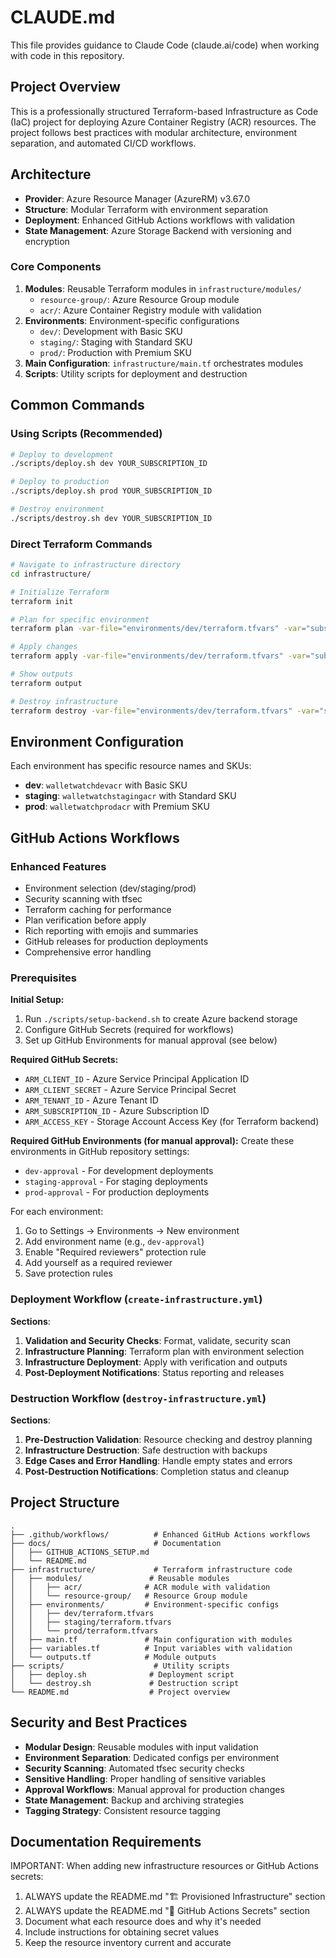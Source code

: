 # CLAUDE.md

This file provides guidance to Claude Code (claude.ai/code) when working with code in this repository.

## Project Overview

This is a professionally structured Terraform-based Infrastructure as Code (IaC) project for deploying Azure Container Registry (ACR) resources. The project follows best practices with modular architecture, environment separation, and automated CI/CD workflows.

## Architecture

- **Provider**: Azure Resource Manager (AzureRM) v3.67.0
- **Structure**: Modular Terraform with environment separation
- **Deployment**: Enhanced GitHub Actions workflows with validation
- **State Management**: Azure Storage Backend with versioning and encryption

### Core Components

1. **Modules**: Reusable Terraform modules in `infrastructure/modules/`
   - `resource-group/`: Azure Resource Group module
   - `acr/`: Azure Container Registry module with validation
2. **Environments**: Environment-specific configurations
   - `dev/`: Development with Basic SKU
   - `staging/`: Staging with Standard SKU  
   - `prod/`: Production with Premium SKU
3. **Main Configuration**: `infrastructure/main.tf` orchestrates modules
4. **Scripts**: Utility scripts for deployment and destruction

## Common Commands

### Using Scripts (Recommended)
```bash
# Deploy to development
./scripts/deploy.sh dev YOUR_SUBSCRIPTION_ID

# Deploy to production
./scripts/deploy.sh prod YOUR_SUBSCRIPTION_ID

# Destroy environment
./scripts/destroy.sh dev YOUR_SUBSCRIPTION_ID
```

### Direct Terraform Commands
```bash
# Navigate to infrastructure directory
cd infrastructure/

# Initialize Terraform
terraform init

# Plan for specific environment
terraform plan -var-file="environments/dev/terraform.tfvars" -var="subscription_id=YOUR_SUBSCRIPTION_ID"

# Apply changes
terraform apply -var-file="environments/dev/terraform.tfvars" -var="subscription_id=YOUR_SUBSCRIPTION_ID"

# Show outputs
terraform output

# Destroy infrastructure
terraform destroy -var-file="environments/dev/terraform.tfvars" -var="subscription_id=YOUR_SUBSCRIPTION_ID"
```

## Environment Configuration

Each environment has specific resource names and SKUs:
- **dev**: `walletwatchdevacr` with Basic SKU
- **staging**: `walletwatchstagingacr` with Standard SKU
- **prod**: `walletwatchprodacr` with Premium SKU

## GitHub Actions Workflows

### Enhanced Features
- Environment selection (dev/staging/prod)
- Security scanning with tfsec
- Terraform caching for performance
- Plan verification before apply
- Rich reporting with emojis and summaries
- GitHub releases for production deployments
- Comprehensive error handling

### Prerequisites

**Initial Setup:**
1. Run `./scripts/setup-backend.sh` to create Azure backend storage
2. Configure GitHub Secrets (required for workflows)
3. Set up GitHub Environments for manual approval (see below)

**Required GitHub Secrets:**
- `ARM_CLIENT_ID` - Azure Service Principal Application ID
- `ARM_CLIENT_SECRET` - Azure Service Principal Secret  
- `ARM_TENANT_ID` - Azure Tenant ID
- `ARM_SUBSCRIPTION_ID` - Azure Subscription ID
- `ARM_ACCESS_KEY` - Storage Account Access Key (for Terraform backend)

**Required GitHub Environments (for manual approval):**
Create these environments in GitHub repository settings:
- `dev-approval` - For development deployments
- `staging-approval` - For staging deployments  
- `prod-approval` - For production deployments

For each environment:
1. Go to Settings → Environments → New environment
2. Add environment name (e.g., `dev-approval`)
3. Enable "Required reviewers" protection rule
4. Add yourself as a required reviewer
5. Save protection rules

### Deployment Workflow (`create-infrastructure.yml`)
**Sections**:
1. **Validation and Security Checks**: Format, validate, security scan
2. **Infrastructure Planning**: Terraform plan with environment selection
3. **Infrastructure Deployment**: Apply with verification and outputs
4. **Post-Deployment Notifications**: Status reporting and releases

### Destruction Workflow (`destroy-infrastructure.yml`)
**Sections**:
1. **Pre-Destruction Validation**: Resource checking and destroy planning
2. **Infrastructure Destruction**: Safe destruction with backups
3. **Edge Cases and Error Handling**: Handle empty states and errors
4. **Post-Destruction Notifications**: Completion status and cleanup

## Project Structure

```
.
├── .github/workflows/          # Enhanced GitHub Actions workflows
├── docs/                       # Documentation
│   ├── GITHUB_ACTIONS_SETUP.md
│   └── README.md
├── infrastructure/             # Terraform infrastructure code
│   ├── modules/               # Reusable modules
│   │   ├── acr/              # ACR module with validation
│   │   └── resource-group/   # Resource Group module
│   ├── environments/         # Environment-specific configs
│   │   ├── dev/terraform.tfvars
│   │   ├── staging/terraform.tfvars
│   │   └── prod/terraform.tfvars
│   ├── main.tf               # Main configuration with modules
│   ├── variables.tf          # Input variables with validation
│   └── outputs.tf            # Module outputs
├── scripts/                    # Utility scripts
│   ├── deploy.sh              # Deployment script
│   └── destroy.sh             # Destruction script
└── README.md                  # Project overview
```

## Security and Best Practices

- **Modular Design**: Reusable modules with input validation
- **Environment Separation**: Dedicated configs per environment
- **Security Scanning**: Automated tfsec security checks
- **Sensitive Handling**: Proper handling of sensitive variables
- **Approval Workflows**: Manual approval for production changes
- **State Management**: Backup and archiving strategies
- **Tagging Strategy**: Consistent resource tagging

## Documentation Requirements
IMPORTANT: When adding new infrastructure resources or GitHub Actions secrets:
1. ALWAYS update the README.md "🏗️ Provisioned Infrastructure" section
2. ALWAYS update the README.md "🔐 GitHub Actions Secrets" section  
3. Document what each resource does and why it's needed
4. Include instructions for obtaining secret values
5. Keep the resource inventory current and accurate